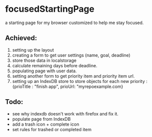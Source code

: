 # focusedStartingPage
a starting page for my browser customized to help me stay focused.


## Achieved:

1. setting up the layout
2. creating a form to get user settings (name, goal, deadline)
3. store those data in localstorage
4. calculate remaining days before deadline.
5. populating page with user data.
6. setting another form to get priority item and priority item url.
7. setting up an IndexDB store to store objects for each new priority :{prioTitle : "finish app", prioUrl: "myrepoexample.com}

## Todo:

* see why indexdb doesn't work with firefox and fix it. 
* populate page from IndexDB
* add a trash icon + complete icon
* set rules for trashed or completed item
